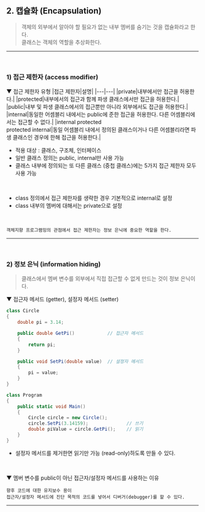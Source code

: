 ## 2. 캡슐화 (Encapsulation)
> 객체의 외부에서 알아야 할 필요가 없는 내부 멤버를 숨기는 것을 캡슐화라고 한다.    
> 클래스는 객체의 역할을 추상화한다.
****
<br>

### 1) 접근 제한자 (access modifier)
▼ 접근 제한자 유형
|접근 제한자|설명|
|---|---|
|private|내부에서만 접근을 허용한다.|
|protected|내부에서의 접근과 함께 파생 클래스에서만 접근을 허용한다.|
|public|내부 및 파생 클래스에서의 접근뿐만 아니라 외부에서도 접근을 허용한다.|
|internal|동일한 어셈블리 내에서는 public에 준한 접근을 허용한다. 다른 어셈블리에서는 접근할 수 없다.|
|internal protected<br>protected internal|동일 어셈블리 내에서 정의된 클래스이거나 다른 어셈블리라면 파생 클래스인 경우에 한해 접근을 허용한다.|

- 적용 대상 : 클래스, 구조체, 인터페이스
- 일반 클래스 정의는 public, internal만 사용 가능
- 클래스 내부에 정의되는 또 다른 클래스 (중첩 클래스)에는 5가지 접근 제한자 모두 사용 가능
<br>

- class 정의에서 접근 제한자를 생략한 경우 기본적으로 internal로 설정
- class 내부의 멤버에 대해서는 private으로 설정
<br>

```
객체지향 프로그램밍의 관점에서 접근 제한자는 정보 은닉에 중요한 역할을 한다.
```

****
<br>

### 2) 정보 은닉 (information hiding)
> 클래스에서 멤버 변수를 외부에서 직접 접근할 수 없게 만드는 것이 정보 은닉이다.

▼ 접근자 메서드 (getter), 설정자 메서드 (setter)
```csharp
class Circle
{
    double pi = 3.14;

    public double GetPi()            // 접근자 메서드
    {
        return pi;
    }

    public void SetPi(double value)  // 설정자 메서드
    {
        pi = value;
    }
}

class Program
{
    public static void Main()
    {
        Circle circle = new Circle();
        circle.SetPi(3.14159);              // 쓰기
        double piValue = circle.GetPi();    // 읽기
    }
}
```
- 설정자 메서드를 제거한면 읽기만 가능 (read-only)하도록 만들 수 있다.
<br>

▼ 멤버 변수를 public이 아닌 접근자/설정자 메서드를 사용하는 이유
```
향후 코드에 대한 유지보수 용이    
접근자/설정자 메서드에 진단 목적의 코드를 넣어서 디버거(debugger)를 할 수 있다.
```

****
<br>
